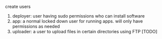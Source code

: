 create users
1. deployer: user having sudo permissions who can install software
2. app: a normal locked down user for running apps. will only have
   permissions as needed
3. uploader: a user to upload files in certain directories using FTP [TODO]
